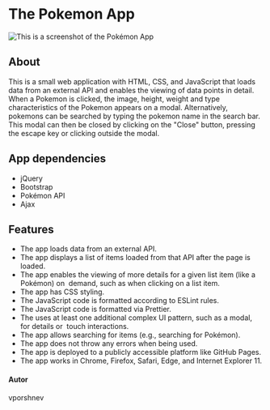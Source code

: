 # The Pokemon App

![This is a screenshot of the Pokémon App](pokemon-js-app.png)

## About
This is a small  web  application  with  HTML,   CSS,   and  JavaScript  that  loads data  from  an  external  API  and  enables  the  viewing  of  data  points  in  detail. When a Pokemon is clicked, the image, height, weight and type characteristics of the Pokemon appears on a modal. Alternatively, pokemons can be searched by typing the pokemon name in the search bar. This modal can then be closed by clicking on the "Close" button, pressing the escape key or clicking outside the modal.

## App dependencies
- jQuery
- Bootstrap
- Pokémon API
- Ajax

## Features
- The  app  loads  data  from  an  external  API.  
- The  app  displays  a  list  of  items  loaded  from  that  API  after  the  page  is  loaded.  
- The  app  enables  the  viewing  of  more  details  for  a  given  list  item  (like  a  Pokémon)  on  demand,  such  as  when  clicking  on  a  list  item.  
- The  app  has  CSS  styling.  
- The  JavaScript  code  is formatted  according  to  ESLint  rules.  
- The  JavaScript  code  is  formatted  via  Prettier.
- The  uses  at  least  one  additional  complex  UI  pattern,  such  as  a  modal,  for  details  or  touch  interactions.  
- The app allows  searching  for  items  (e.g.,  searching  for  Pokémon).  
- The  app  does  not  throw  any  errors  when  being  used.  
- The  app  is  deployed  to  a  publicly  accessible  platform  like  GitHub  Pages.
- The  app  works  in  Chrome,  Firefox,  Safari,  Edge,  and  Internet  Explorer  11.

#### Autor
vporshnev
